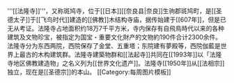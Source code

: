 '''[[法隆寺]]'''，又称斑鸠寺，位于[[日本]][[奈良县|奈良]]生驹郡斑鸠町，是[[圣德太子]]于[[飞鸟时代]]建造的[[佛教]]木结构寺庙，据传始建于[[607年]]，但是已无从考证。法隆寺占地面积约18万7千平方米，寺内保存有自飛鳥時代以来的各种建筑及文物珍宝，被指定为国宝・重要文化財产的文物約190件合计2300余件。法隆寺分为东西两院，西院保存了金堂、五重塔；东院建有夢殿等，西院伽藍是世界上最古的木构建筑群。法隆寺建築物群和[[法起寺]]共同在[[1993年]]以「法隆寺地区佛教建造物」之名义列为[[世界文化遗产]]。法隆寺[[1950年]]从[[法相宗]]独立，现在是[[圣德宗]]的本山。
<noinclude>[[Category:每周图片模板]]</noinclude>
